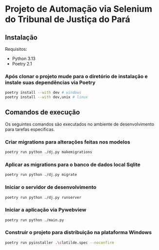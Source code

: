 # Projeto de Automação via Selenium do Tribunal de Justiça do Pará

## Instalação

Requisitos:

- Python 3.13
- Poetry 2.1

### Após clonar o projeto mude para o diretório de instalação e instale suas dependências via Poetry

```bash
poetry install --with dev # windows
poetry install --with dev,unix # linux
```

## Comandos de execução

Os seguintes comandos são executados no ambiente de desenvolvimento para tarefas especificas.

### Criar migrations para alterações feitas nos modelos

```bash
poetry run python ./dj.py makemigrations
```

### Aplicar as migrations para o banco de dados local Sqlite

```bash
poetry run python ./dj.py migrate
```

### Iniciar o servidor de desenvolvimento

```bash
poetry run python ./dj.py runserver
```

### Iniciar a aplicação via Pywebview

```bash
poetry run python ./main.py
```

### Construir o projeto para distribuição na plataforma Windows

```bash
poetry run pyinstaller .\clotilde.spec --noconfirm
```
